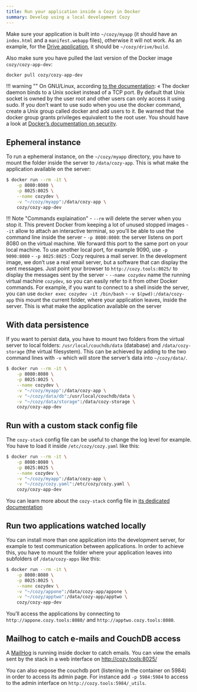 ```yaml
---
title: Run your application inside a Cozy in Docker
summary: Develop using a local development Cozy
---
```


Make sure your application is built into `~/cozy/myapp` (it should have an `index.html` and a `manifest.webapp` files), otherwise it will not work. As an example, for the [Drive application](https://github.com/cozy/cozy-drive/), it should be `~/cozy/drive/build`.

Also make sure you have pulled the last version of the Docker image `cozy/cozy-app-dev`:

```sh
docker pull cozy/cozy-app-dev
```

!!! warning ""
    On GNU/Linux, according [to the documentation](https://docs.docker.com/engine/installation/linux/linux-postinstall/): « The docker daemon binds to a Unix socket instead of a TCP port. By default that Unix socket is owned by the user root and other users can only access it using sudo. If you don’t want to use sudo when you use the docker command, create a Unix group called docker and add users to it. Be warned that the docker group grants privileges equivalent to the root user. You should have a look at [Docker’s documentation on security](https://docs.docker.com/engine/security/security/).

## Ephemeral instance

To run a ephemeral instance, on the `~/cozy/myapp` directory, you have to mount the folder inside the server to `/data/cozy-app`. This is what make the application available on the server:

```sh
$ docker run --rm -it \
    -p 8080:8080 \
    -p 8025:8025 \
    --name cozydev \
    -v "~/cozy/myapp":/data/cozy-app \
    cozy/cozy-app-dev
```

!!! Note "Commands explaination"
    - `--rm` will delete the server when you stop it. This prevent Docker from keeping a lot of unused stopped images
    - `-it` allow to attach an interactive terminal, so you’ll be able to use the command line inside the server
    - `-p 8080:8080`: the server listens on port 8080 on the virtual machine. We forward this port to the same port on your local machine. To use another local port, for example 9090, use `-p 9090:8080`
    - `-p 8025:8025` : Cozy requires a mail server. In the development image, we don’t use a real email server, but a software that can display the sent messages. Just point your browser to `http://cozy.tools:8025/` to display the messages sent by the server
    - `--name cozydev` name the running virtual machine `cozydev`, so you can easily refer to it from other Docker commands. For example, if you want to connect to a shell inside the server, you can use `docker exec cozydev -it /bin/bash`
    - `-v $(pwd):/data/cozy-app` this mount the current folder, where your application leaves, inside the server. This is what make the application available on the server

## With data persistence

If you want to persist data, you have to mount two folders from the virtual server to local folders: `/usr/local/couchdb/data` (database) and `/data/cozy-storage` (the virtual filesystem). This can be achieved by adding to the two command lines with `-v` which will store the server’s data into `~/cozy/data/`.

```sh
$ docker run --rm -it \
    -p 8080:8080 \
    -p 8025:8025 \
    --name cozydev \
    -v "~/cozy/myapp":/data/cozy-app \
    -v "~/cozy/data/db":/usr/local/couchdb/data \
    -v "~/cozy/data/storage":/data/cozy-storage \
    cozy/cozy-app-dev
```

## Run with a custom stack config file

The `cozy-stack` config file can be useful to change the log level for example. You have to load it inside `/etc/cozy/cozy.yaml` like this:

```sh
$ docker run --rm -it \
    -p 8080:8080 \
    -p 8025:8025 \
    --name cozydev \
    -v "~/cozy/myapp":/data/cozy-app \
    -v "~/cozy/cozy.yaml":/etc/cozy/cozy.yaml \
    cozy/cozy-app-dev
```

You can learn more about the `cozy-stack` config file in [its dedicated documentation](/cozy-stack/config/)

## Run two applications watched locally

You can install more than one application into the development server, for example to test communication between applications. In order to achieve this, you have to mount the folder where your application leaves into subfolders of `/data/cozy-apps` like this:

```sh
$ docker run --rm -it \
    -p 8080:8080 \
    -p 8025:8025 \
    --name cozydev \
    -v "~/cozy/appone":/data/cozy-app/appone \
    -v "~/cozy/apptwo":/data/cozy-app/apptwo \
    cozy/cozy-app-dev
```

You’ll access the applications by connecting to `http://appone.cozy.tools:8080/` and `http://apptwo.cozy.tools:8080`.

## Mailhog to catch e-mails and CouchDB access

A [MailHog](https://github.com/mailhog/MailHog) is running inside docker to
catch emails. You can view the emails sent by the stack in a web interface on
http://cozy.tools:8025/

You can also expose the couchdb port (listening in the container on 5984) in
order to access its admin page. For instance add `-p 5984:5984` to access to the
admin interface on `http://cozy.tools:5984/_utils`.
